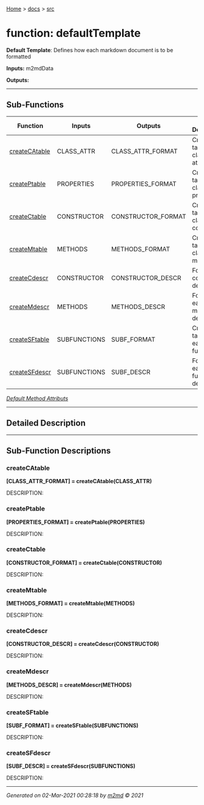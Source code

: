 [Home](../index.md) > [docs](../docs_index.md) > [src](src_index.md)  


# function: defaultTemplate

**Default Template**: Defines how each markdown document is to be formatted

**Inputs:** m2mdData

**Outputs:** 

 ***

## Sub-Functions

| Function | Inputs | Outputs | Brief Description |
| -------- | ------ | ------- | ----------------- |
| [createCAtable](#createcatable) | CLASS_ATTR | CLASS_ATTR_FORMAT | Creates a table of the class attributes |
| [createPtable](#createptable) | PROPERTIES | PROPERTIES_FORMAT | Creates a table of the class properties |
| [createCtable](#createctable) | CONSTRUCTOR | CONSTRUCTOR_FORMAT | Creates a table of the class constructor |
| [createMtable](#createmtable) | METHODS | METHODS_FORMAT | Creates a table of the class methods |
| [createCdescr](#createcdescr) | CONSTRUCTOR | CONSTRUCTOR_DESCR | Formats the constructor description |
| [createMdescr](#createmdescr) | METHODS | METHODS_DESCR | Formats each method's description |
| [createSFtable](#createsftable) | SUBFUNCTIONS | SUBF_FORMAT | Creates a table of each sub-function |
| [createSFdescr](#createsfdescr) | SUBFUNCTIONS | SUBF_DESCR | Formats each sub-function description |


[*Default Method Attributs*](https://www.mathworks.com/help/matlab/matlab_oop/method-attributes.html)

 ***

## Detailed Description



 ***

## Sub-Function Descriptions

### createCAtable

**[CLASS_ATTR_FORMAT] = createCAtable(CLASS_ATTR)**

DESCRIPTION: 
### createPtable

**[PROPERTIES_FORMAT] = createPtable(PROPERTIES)**

DESCRIPTION: 
### createCtable

**[CONSTRUCTOR_FORMAT] = createCtable(CONSTRUCTOR)**

DESCRIPTION: 
### createMtable

**[METHODS_FORMAT] = createMtable(METHODS)**

DESCRIPTION: 
### createCdescr

**[CONSTRUCTOR_DESCR] = createCdescr(CONSTRUCTOR)**

DESCRIPTION: 
### createMdescr

**[METHODS_DESCR] = createMdescr(METHODS)**

DESCRIPTION: 
### createSFtable

**[SUBF_FORMAT] = createSFtable(SUBFUNCTIONS)**

DESCRIPTION: 
### createSFdescr

**[SUBF_DESCR] = createSFdescr(SUBFUNCTIONS)**

DESCRIPTION: 



***

*Generated on 02-Mar-2021 00:28:18 by [m2md](https://github.com/crgnam-research/m2md) © 2021*